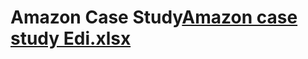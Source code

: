 # Amazon Case Study[Amazon case study Edi.xlsx](https://github.com/user-attachments/files/21093193/Amazon.case.study.Edi.xlsx)
